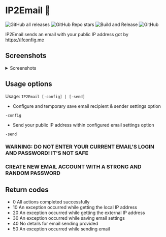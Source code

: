 # IP2Email :email:

![GitHub all releases](https://img.shields.io/github/downloads/oz-zo/IP2Email/total?color=%230f80c0&style=for-the-badge)
![GitHub Repo stars](https://img.shields.io/github/stars/oz-zo/IP2Email?style=for-the-badge)
![Build and Release](https://github.com/oz-zo/IP2Email/workflows/Build%20and%20Release/badge.svg)
![GitHub](https://img.shields.io/github/license/oz-zo/IP2Email?style=for-the-badge)

IP2Email sends an email with your public IP address got by <https://ifconfig.me>

## Screenshots

<details>
  <summary>Screenshots</summary>

![Image](https://github.com/oz-zo/scrn/raw/main/screenshots/ip2email-view.png)
![Image](https://github.com/oz-zo/scrn/raw/main/screenshots/ip2email-config.png)
![Image](https://github.com/oz-zo/scrn/raw/main/screenshots/ip2email-send.png)
![Image](https://github.com/oz-zo/scrn/raw/main/screenshots/ip2email-help.png)

![Image](https://i.imgur.com/DpV0UJw.png)
</details>

## Usage options

Usage: `IP2Email [-config] | [-send]`

* Configure and temporary save email recipient & sender settings option

```shell
-config
```

* Send your public IP address within configured email settings option

```shell
-send
```

### WARNING: DO NOT ENTER YOUR CURRENT EMAIL'S LOGIN AND PASSWORD! IT'S NOT SAFE

### CREATE NEW EMAIL ACCOUNT WITH A STRONG AND RANDOM PASSWORD

## Return codes

* 0 All actions completed successfully
* 10 An exception occurred while getting the local IP address
* 20 An exception occurred while getting the external IP address
* 30 An exception occurred while saving email settings
* 40 No details for email sending provided
* 50 An exception occurred while sending email
